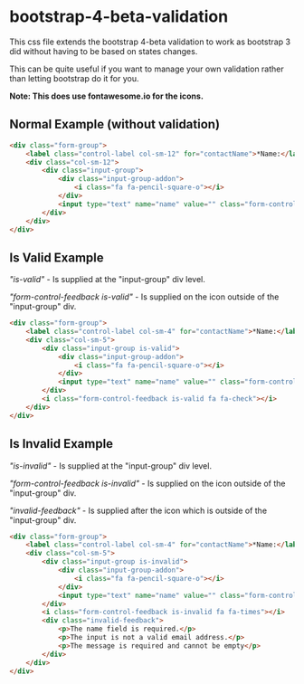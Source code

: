 # bootstrap-4-beta-validation
This css file extends the bootstrap 4-beta validation to work as bootstrap 3 did without having to be based on states changes.

This can be quite useful if you want to manage your own validation rather than letting bootstrap do it for you.

**Note: This does use fontawesome.io for the icons.**

## Normal Example (without validation)

```HTML
<div class="form-group">
    <label class="control-label col-sm-12" for="contactName">*Name:</label>
    <div class="col-sm-12">
        <div class="input-group">
            <div class="input-group-addon">
                <i class="fa fa-pencil-square-o"></i>
            </div>
            <input type="text" name="name" value="" class="form-control" required>
        </div>                           
    </div>
</div>
```

## Is Valid Example

*"is-valid"* - Is supplied at the "input-group" div level.

*"form-control-feedback is-valid"* - Is supplied on the icon outside of the "input-group" div.

```HTML
<div class="form-group">
    <label class="control-label col-sm-4" for="contactName">*Name:</label>
    <div class="col-sm-5">
        <div class="input-group is-valid">
            <div class="input-group-addon">
                <i class="fa fa-pencil-square-o"></i>
            </div>
            <input type="text" name="name" value="" class="form-control" required>
        </div>
        <i class="form-control-feedback is-valid fa fa-check"></i>                
    </div>
</div>
```

## Is Invalid Example

*"is-invalid"* - Is supplied at the "input-group" div level.

*"form-control-feedback is-invalid"* - Is supplied on the icon outside of the "input-group" div.

*"invalid-feedback"* - Is supplied after the icon which is outside of the "input-group" div.

```HTML
<div class="form-group">
    <label class="control-label col-sm-4" for="contactName">*Name:</label>
    <div class="col-sm-5">
        <div class="input-group is-invalid">
            <div class="input-group-addon">
                <i class="fa fa-pencil-square-o"></i>
            </div>
            <input type="text" name="name" value="" class="form-control" required>
        </div>
        <i class="form-control-feedback is-invalid fa fa-times"></i>
        <div class="invalid-feedback">
            <p>The name field is required.</p>
            <p>The input is not a valid email address.</p>
            <p>The message is required and cannot be empty</p>
        </div>
    </div>
</div>
```
